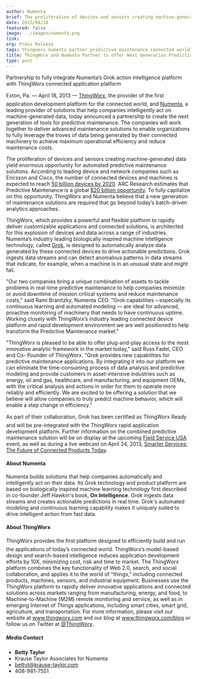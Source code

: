 ```yaml
---
author: Numenta
brief: The proliferation of devices and sensors creating machine-generated data yield enormous opportunity for automated predictive maintenance solutions. According
date: 2013/04/18
featured: false
image: ../images/numenta.png
link:
org: Press Release
tags: thingworx numenta partner predictive maintenance connected world
title: ThingWorx and Numenta Partner to offer Next Generation Predictive Maintenance and Operations for the Connected World
type: post
---
```


Partnership to fully integrate Numenta’s Grok action intelligence platform with
ThingWorx connected application platform

Exton, Pa. &#8212; April 18, 2013 &#8212;
<a href="http://www.thingworx.com">ThingWorx&#0153;</a>, the provider of the
first application development platform for the connected world, and
<a href="/">Numenta</a>, a leading provider of solutions
that help companies intelligently act on machine-generated data, today announced
a partnership to create the next generation of tools for predictive maintenance.
The companies will work together to deliver advanced maintenance solutions to
enable organizations to fully leverage the troves of data being generated by
their connected machinery to achieve maximum operational efficiency and reduce
maintenance costs.

The proliferation of devices and sensors creating machine-generated data yield
enormous opportunity for automated predictive maintenance solutions. According
to leading device and network companies such as Ericsson and Cisco, the number
of connected devices and machines is expected to reach
<a href="http://www.ericsson.com/res/docs/whitepapers/wp-50-billions.pdf;">50
billion devices by 2020</a>.  ARC Research estimates that Predictive Maintenance
is a global
<a href="http://www.arcweb.com/strategy-reports/2012-06-28/leveraging-predictive-maintenance-for-apm-1.aspx">$20 billion opportunity</a>.
To fully capitalize on this opportunity, ThingWorx and Numenta believe that a
new generation of maintenance solutions are required that go beyond today’s
batch-driven analytics approaches.

ThingWorx, which provides a powerful and flexible platform to rapidly deliver
customizable applications and connected solutions, is architected for this
explosion of devices and data across a range of industries. Numenta’s industry
leading biologically inspired machine intelligence technology, called
<a href="http://grokstream.com">Grok</a>, is designed to automatically
analyze data generated by these connected devices to drive actionable
predictions.  Grok ingests data streams and can detect anomalous patterns in
data streams that indicate, for example, when a machine is in an unusual state
and might fail.

"Our two companies bring a unique combination of assets to tackle problems in
real-time predictive maintenance  to help companies minimize or avoid downtime
of mission critical systems and reduce maintenance costs," said Rami Branitzky,
Numenta CEO. "Grok capabilities – especially its continuous learning and
automated modeling — are ideal for advanced, proactive monitoring of machinery
that needs to have continuous uptime. Working closely with ThingWorx’s industry
leading connected device platform and rapid development environment we are well
positioned to help transform the Predictive Maintenance market."

"ThingWorx is pleased to be able to offer plug-and-play access to the most
innovative analytic framework in the market today," said Russ Fadel, CEO and Co-
Founder of ThingWorx.  "Grok provides new capabilities for predictive
maintenance applications.  By integrating it into our platform we can eliminate
the time-consuming process of data analysis and predictive modeling and provide
customers in asset-intensive industries such as energy, oil and gas, healthcare,
and manufacturing, and equipment OEMs, with the critical analysis and actions in
order for them to operate more reliably and efficiently. We are excited to be
offering a solution that we believe  will allow companies to truly predict
machine behavior, which will enable a step change in efficiency."

As part of their collaboration, Grok has been certified as ThingWorx
Ready&#0153; and will be pre-integrated with the ThingWorx rapid application
development platform.  Further information on the combined predictive
maintenance solution will be on display at the upcoming
<a href="http://www.wbresearch.com/fieldserviceusa/home.aspx">Field Service USA</a>
event, as well as during a live webcast on April 24, 2013,
<a href="http://theservicecouncil.com/webcast-registration">Smarter Services:
The Future of Connected Products Today</a>.


#### About Numenta

Numenta builds solutions that help companies automatically and intelligently act
on their data.  Its Grok technology and product platform are based on
biologically inspired machine learning technology first described in co-founder
Jeff Hawkin's book, **On Intelligence**. Grok ingests data streams and
creates actionable predictions in real time. Grok's automated modeling and
continuous learning capability makes it uniquely suited to drive intelligent
action from fast data.

#### About ThingWorx

ThingWorx&#0153; provides the first platform designed to efficiently build and
run the applications of today’s connected world. ThingWorx’s model-based design
and search-based intelligence reduces application development efforts by 10X,
minimizing cost, risk and time to market. The ThingWorx platform combines the
key functionality of Web 2.0, search, and social collaboration, and applies it
to the world of "things," including connected products, machines, sensors, and
industrial equipment. Businesses use the ThingWorx platform to rapidly deliver
innovative applications and connected solutions across markets ranging from
manufacturing, energy, and food, to Machine-to-Machine (M2M) remote monitoring
and service, as well as in emerging Internet of Things applications, including
smart cities, smart grid, agriculture, and transportation.  For more
information, please visit our website at
<a href="http://www.thingworx.com">www.thingworx.com</a> and our blog at
<a href="http://www.thingworx.com/blog">www.thingworx.com/blog</a> or follow us
on Twitter at <a href="https://twitter.com/thingworx">@ThingWorx</a>.

##### Media Contact
* **Betty Taylor**
* Krause Taylor Associates for Numenta
* [bettyt@krause-taylor.com](mailto:bettyt@krause-taylor.com)
* 408-981-7551
